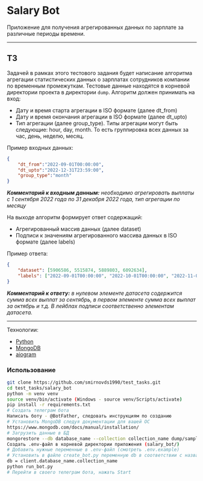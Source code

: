 # Salary Bot
Приложение для получения агрегированных данных по зарплате за различные периоды времени.

___

## ТЗ
Задачей в рамках этого тестового задания будет написание алгоритма агрегации статистических данных о зарплатах сотрудников компании по временным промежуткам. Тестовые данные находятся в корневой директории проекта в директории `dump`.
Алгоритм должен принимать на вход:
- Дату и время старта агрегации в ISO формате (далее dt_from)
- Дату и время окончания агрегации в ISO формате (далее dt_upto)
- Тип агрегации (далее group_type). Типы агрегации могут быть следующие: hour, day, month. То есть группировка всех данных за час, день, неделю, месяц.

Пример входных данных:
```json
{
    "dt_from":"2022-09-01T00:00:00",
    "dt_upto":"2022-12-31T23:59:00",
    "group_type":"month"
}
```
***Комментарий к входным данным:** необходимо агрегировать выплаты с 1 сентября 2022 года по 31 декабря 2022 года, тип агрегации по месяцу*

На выходе алгоритм формирует ответ содержащий:
- Агрегированный массив данных (далее dataset)
- Подписи к значениям агрегированного массива данных в ISO формате (далее labels)

Пример ответа:
```json
{
    "dataset": [5906586, 5515874, 5889803, 6092634],
    "labels": ["2022-09-01T00:00:00", "2022-10-01T00:00:00", "2022-11-01T00:00:00", "2022-12-01T00:00:00"]
}
```
***Комментарий к ответу:** в нулевом элементе датасета содержится сумма всех выплат за сентябрь, в первом элементе сумма всех выплат за октябрь и т.д. В лейблах подписи соответственно элементам датасета.*

___
Технологии:
- [Python](https://www.python.org/)
- [MongoDB](https://www.mongodb.com/)
- [aiogram](https://aiogram.dev/)

### Использование

```sh
git clone https://github.com/smirnovds1990/test_tasks.git
cd test_tasks/salary_bot
python -m venv venv
source venv/bin/activate (Windows - source venv/Scripts/activate)
pip install -r requirements.txt
# Создать телеграм бота
Написать боту - @BotFather, следовать инструкциям по созданию
# Установить MongoDB следуя документации для вашей ОС
https://www.mongodb.com/docs/manual/installation/
# Загрузить данные в БД
mongorestore --db database_name --collection collection_name dump/sample_collection.bson
Создать .env-файл в корневой директории приложения (salary_bot/)
# Добавить нужные переменные в .env-файл (смотреть .env.example)
# Установить в файле create_bot.py переменную db в соответствии с названием вашей базы данных и коллекции в ней
db = client.database_name.collection_name
python run_bot.py
# Перейти в своего телеграм бота, нажать Start
```